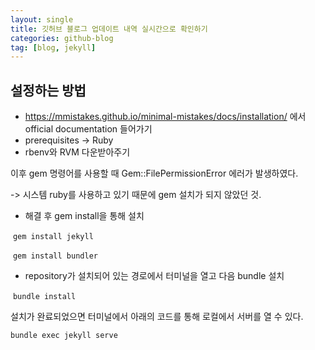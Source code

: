 ```yaml
---
layout: single
title: 깃허브 블로그 업데이트 내역 실시간으로 확인하기
categories: github-blog
tag: [blog, jekyll]
---
```


## 설정하는 방법

- https://mmistakes.github.io/minimal-mistakes/docs/installation/ 에서 official documentation 들어가기
- prerequisites -> Ruby
- rbenv와 RVM 다운받아주기

이후 gem 명령어를 사용할 때 Gem::FilePermissionError 에러가 발생하였다.

-> 시스템 ruby를 사용하고 있기 때문에 gem 설치가 되지 않았던 것.



- 해결 후 gem install을 통해 설치

​	`gem install jekyll`

​	`gem install bundler` 

- repository가 설치되어 있는 경로에서 터미널을 열고 다음 bundle 설치

​	`bundle install`

설치가 완료되었으면 터미널에서 아래의 코드를 통해 로컬에서 서버를 열 수 있다.

 `bundle exec jekyll serve`  
